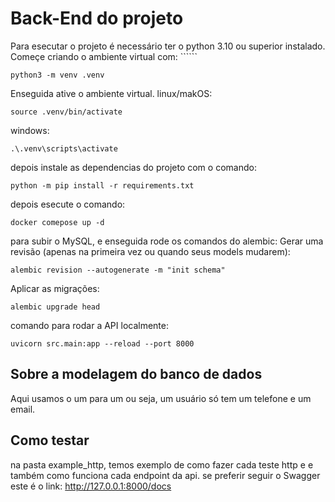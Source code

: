 # Back-End do projeto

Para esecutar o projeto é necessário ter o python 3.10 ou superior instalado.
Começe criando o ambiente virtual com: ``````
```
python3 -m venv .venv
```

Enseguida ative o ambiente virtual.
linux/makOS:
```
source .venv/bin/activate
```

windows:
```
.\.venv\scripts\activate
```
depois instale as dependencias do projeto com o comando:

```
python -m pip install -r requirements.txt
```

depois esecute o comando:
```
docker comepose up -d
```

para subir o MySQL, e enseguida rode os comandos do alembic:
Gerar uma revisão (apenas na primeira vez ou quando seus models mudarem):
```
alembic revision --autogenerate -m "init schema"
```

Aplicar as migrações:
```
alembic upgrade head

```

comando para rodar a API localmente:
```
uvicorn src.main:app --reload --port 8000
```

## Sobre a modelagem do banco de dados
Aqui usamos o um para um ou seja, um usuário só tem um telefone e um email.

## Como testar
na pasta example_http, temos exemplo de como fazer cada teste http e e também como funciona cada endpoint da api.
se preferir seguir o Swagger este é o link:
http://127.0.0.1:8000/docs